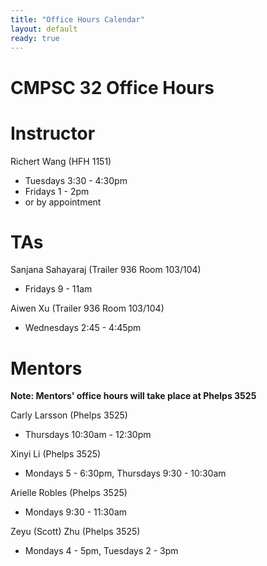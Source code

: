 ```yaml
---
title: "Office Hours Calendar"
layout: default
ready: true
---
```


<h1><strong>CMPSC 32 Office Hours</strong></h1>

# Instructor
Richert Wang (HFH 1151)
* Tuesdays 3:30 - 4:30pm
* Fridays 1 - 2pm
* or by appointment

# TAs
Sanjana Sahayaraj (Trailer 936 Room 103/104)
* Fridays 9 - 11am

Aiwen Xu (Trailer 936 Room 103/104)
* Wednesdays 2:45 - 4:45pm

# Mentors

<b> Note: Mentors' office hours will take place at Phelps 3525 </b>

Carly Larsson (Phelps 3525)
* Thursdays 10:30am - 12:30pm

Xinyi Li (Phelps 3525)
* Mondays 5 - 6:30pm, Thursdays 9:30 - 10:30am

Arielle Robles (Phelps 3525)
* Mondays 9:30 - 11:30am

Zeyu (Scott) Zhu (Phelps 3525)
* Mondays 4 - 5pm, Tuesdays 2 - 3pm


